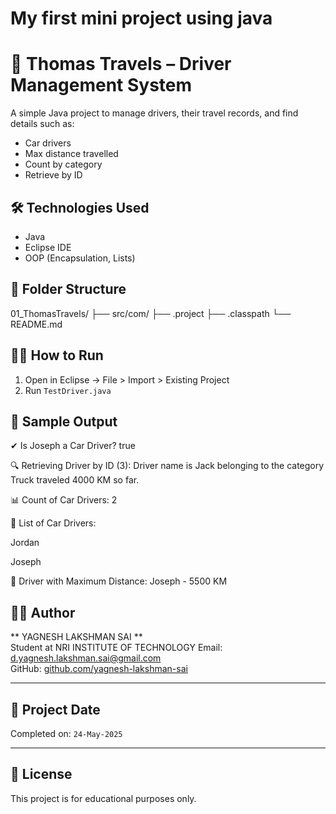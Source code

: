 # My first mini project using java  

# 🧳 Thomas Travels – Driver Management System

A simple Java project to manage drivers, their travel records, and find details such as:

- Car drivers
- Max distance travelled
- Count by category
- Retrieve by ID

## 🛠 Technologies Used
- Java
- Eclipse IDE
- OOP (Encapsulation, Lists)

## 📁 Folder Structure

01_ThomasTravels/
├── src/com/
├── .project
├── .classpath
└── README.md



## 👨‍💻 How to Run
1. Open in Eclipse → File > Import > Existing Project
2. Run `TestDriver.java`

## 🧪 Sample Output

✔ Is Joseph a Car Driver? true

🔍 Retrieving Driver by ID (3):
Driver name is Jack belonging to the category Truck traveled 4000 KM so far.

📊 Count of Car Drivers:
2

🚗 List of Car Drivers:

Jordan

Joseph

🏅 Driver with Maximum Distance:
Joseph - 5500 KM



## 🧑‍💻 Author

**  YAGNESH LAKSHMAN SAI **  
Student at NRI INSTITUTE OF TECHNOLOGY
Email: d.yagnesh.lakshman.sai@gmail.com  
GitHub: [github.com/yagnesh-lakshman-sai](https://github.com/yagnesh-lakshman-sai)

---

## 📅 Project Date

Completed on: `24-May-2025`

---

## 📘 License

This project is for educational purposes only.
